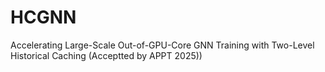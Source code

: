 # HCGNN
Accelerating Large-Scale Out-of-GPU-Core GNN Training with Two-Level Historical Caching (Acceptted by APPT 2025))
